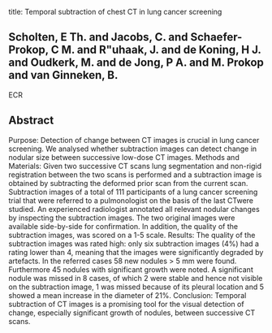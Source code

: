 title: Temporal subtraction of chest CT in lung cancer screening

## Scholten, E Th. and Jacobs, C. and Schaefer-Prokop, C M. and R"uhaak, J. and de Koning, H J. and Oudkerk, M. and de Jong, P A. and M. Prokop and van Ginneken, B.
ECR


## Abstract
Purpose: Detection of change between CT images is crucial in lung cancer screening. We analysed whether subtraction images can detect change in nodular size between successive low-dose CT images. Methods and Materials: Given two successive CT scans lung segmentation and non-rigid registration between the two scans is performed and a subtraction image is obtained by subtracting the deformed prior scan from the current scan. Subtraction images of a total of 111 participants of a lung cancer screening trial that were referred to a pulmonologist on the basis of the last CTwere studied. An experienced radiologist annotated all relevant nodular changes by inspecting the subtraction images. The two original images were available side-by-side for confirmation. In addition, the quality of the subtraction images, was scored on a 1-5 scale. Results: The quality of the subtraction images was rated high: only six subtraction images (4%) had a rating lower than 4, meaning that the images were significantly degraded by artefacts. In the referred cases 58 new nodules > 5 mm were found. Furthermore 45 nodules with significant growth were noted. A significant nodule was missed in 8 cases, of which 2 were stable and hence not visible on the subtraction image, 1 was missed because of its pleural location and 5 showed a mean increase in the diameter of 21%. Conclusion: Temporal subtraction of CT images is a promising tool for the visual detection of change, especially significant growth of nodules, between successive CT scans.

